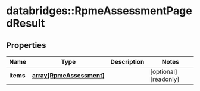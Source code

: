 # databridges::RpmeAssessmentPagedResult


## Properties
Name | Type | Description | Notes
------------ | ------------- | ------------- | -------------
**items** | [**array[RpmeAssessment]**](RpmeAssessment.md) |  | [optional] [readonly] 


